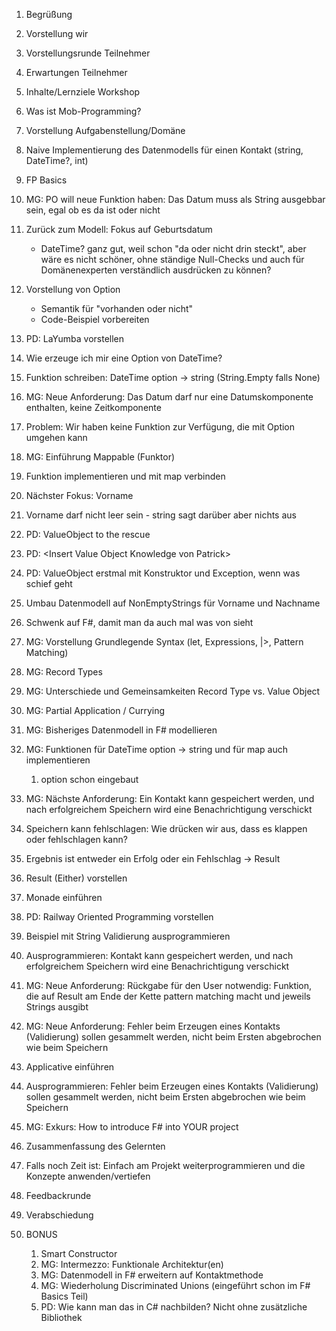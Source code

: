 1) Begrüßung
2) Vorstellung wir
4) Vorstellungsrunde Teilnehmer
5) Erwartungen Teilnehmer
3) Inhalte/Lernziele Workshop
6) Was ist Mob-Programming?
7) Vorstellung Aufgabenstellung/Domäne
8) Naive Implementierung des Datenmodells für einen Kontakt (string, DateTime?, int)
9) FP Basics
10) MG: PO will neue Funktion haben: Das Datum muss als String ausgebbar sein, egal ob es da ist oder nicht
11) Zurück zum Modell: Fokus auf Geburtsdatum

    - DateTime? ganz gut, weil schon "da oder nicht drin steckt", aber wäre es nicht schöner, ohne ständige Null-Checks und auch für Domänenexperten verständlich ausdrücken zu können?

12) Vorstellung von Option
    - Semantik für "vorhanden oder nicht"
    - Code-Beispiel vorbereiten

13) PD: LaYumba vorstellen
14) Wie erzeuge ich mir eine Option von DateTime?

15) Funktion schreiben: DateTime option -> string (String.Empty falls None)

16) MG: Neue Anforderung: Das Datum darf nur eine Datumskomponente enthalten, keine Zeitkomponente
17) Problem: Wir haben keine Funktion zur Verfügung, die mit Option<DateTime> umgehen kann
18) MG: Einführung Mappable (Funktor)
19) Funktion implementieren und mit map verbinden
20) Nächster Fokus: Vorname
21) Vorname darf nicht leer sein - string sagt darüber aber nichts aus
22) PD: ValueObject to the rescue
23) PD: \<Insert Value Object Knowledge von Patrick\>
24) PD: ValueObject erstmal mit Konstruktor und Exception, wenn was schief geht
25) Umbau Datenmodell auf NonEmptyStrings für Vorname und Nachname
26) Schwenk auf F#, damit man da auch mal was von sieht
27) MG: Vorstellung Grundlegende Syntax (let, Expressions, |>, Pattern Matching)
28) MG: Record Types
29) MG: Unterschiede und Gemeinsamkeiten Record Type vs. Value Object
30) MG: Partial Application / Currying
31) MG: Bisheriges Datenmodell in F# modellieren
32) MG: Funktionen für DateTime option -> string und für map auch implementieren 
    1)  option schon eingebaut
33) MG: Nächste Anforderung: Ein Kontakt kann gespeichert werden, und nach erfolgreichem Speichern wird eine Benachrichtigung verschickt
34) Speichern kann fehlschlagen: Wie drücken wir aus, dass es klappen oder fehlschlagen kann?
35) Ergebnis ist entweder ein Erfolg oder ein Fehlschlag -> Result
36) Result (Either) vorstellen
37) Monade einführen
39) PD: Railway Oriented Programming vorstellen
38) Beispiel mit String Validierung ausprogrammieren
40) Ausprogrammieren: Kontakt kann gespeichert werden, und nach erfolgreichem Speichern wird eine Benachrichtigung verschickt
41) MG: Neue Anforderung: Rückgabe für den User notwendig: Funktion, die auf Result am Ende der Kette pattern matching macht und jeweils Strings ausgibt
46) MG: Neue Anforderung: Fehler beim Erzeugen eines Kontakts (Validierung) sollen gesammelt werden, nicht beim Ersten abgebrochen wie beim Speichern
47) Applicative einführen
48) Ausprogrammieren: Fehler beim Erzeugen eines Kontakts (Validierung) sollen gesammelt werden, nicht beim Ersten abgebrochen wie beim Speichern
49) MG: Exkurs: How to introduce F# into YOUR project
50) Zusammenfassung des Gelernten
51) Falls noch Zeit ist: Einfach am Projekt weiterprogrammieren und die Konzepte anwenden/vertiefen
52) Feedbackrunde
53) Verabschiedung
54) BONUS
    1)  Smart Constructor
    2)  MG: Intermezzo: Funktionale Architektur(en)
    3)  MG: Datenmodell in F# erweitern auf Kontaktmethode
    4)  MG: Wiederholung Discriminated Unions (eingeführt schon im F# Basics Teil)
    5)  PD: Wie kann man das in C# nachbilden? Nicht ohne zusätzliche Bibliothek
